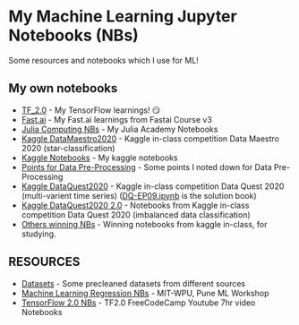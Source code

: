# My Machine Learning Jupyter Notebooks (NBs)
Some resources and notebooks which I use for ML!

## My own notebooks
- [TF_2.0](/TF_2.0) - My TensorFlow learnings! :smirk:
- [Fast.ai](/Fast.ai) - My Fast.ai learnings from Fastai Course v3
- [Julia Computing NBs](/Julia_Computing_NB) - My Julia Academy Notebooks
- [Kaggle DataMaestro2020](/Kaggle-DataMaestro2020) - Kaggle in-class competition Data Maestro 2020 (star-classification)
- [Kaggle Notebooks](/OT_KaggleKernals) - My kaggle notebooks
- [Points for Data Pre-Processing](/DataPreProcessing) - Some points I noted down for Data Pre-Processing
- [Kaggle DataQuest2020](/Kaggle-DataQuest2020) - Kaggle in-class competition Data Quest 2020 (multi-varient time series) ([DQ-EP09.ipynb](/Kaggle-DataQuest2020/DQ-EP09.ipynb) is the solution book)
- [Kaggle DataQuest2020 2.0](/Kaggle-DataQuest2020-2.0) - Notebooks from Kaggle in-class competition Data Quest 2020 (imbalanced data classification)
- [Others winning NBs](/Others_winning_NBs) - Winning notebooks from kaggle in-class, for studying.

## RESOURCES
- [Datasets](/datasets) - Some precleaned datasets from different sources
- [Machine Learning Regression NBs](/RESOURCES/ML_Regression) - MIT-WPU, Pune ML Workshop
- [TensorFlow 2.0 NBs](/RESOURCES/TF_2.0_Colab_Books) - TF2.0 FreeCodeCamp Youtube 7hr video Notebooks

